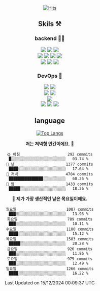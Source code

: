 <div align="center">

[![Hits](https://hits.seeyoufarm.com/api/count/incr/badge.svg?url=https%3A%2F%2Fgithub.com%2Fzxcv9203%2Fhit-counter&count_bg=%23FF7272&title_bg=%23324C2E&icon=codeigniter.svg&icon_color=%23DD5B5B&title=%EB%B0%A9%EB%AC%B8%EC%9E%90&edge_flat=false)](https://hits.seeyoufarm.com)
  
## Skils ⚒️

### backend 🧑‍💻
  
<img src="https://img.shields.io/badge/Java-FF6600?style=flat-square&logo=buymeacoffee&logoColor=white"/>
<img src="https://img.shields.io/badge/Go-0099FF?style=flat-square&logo=go&logoColor=white"/>
<img src="https://img.shields.io/badge/Kotlin-7F52FF?style=flat-square&logo=kotlin&logoColor=white"/>
  
  
<br />
  
<img src="https://img.shields.io/badge/Spring-339933?style=flat-square&logo=Spring&logoColor=white"/>
<img src="https://img.shields.io/badge/Spring Boot-339933?style=flat-square&logo=Spring Boot&logoColor=white"/>
<img src="https://img.shields.io/badge/Spring Security-339933?style=flat-square&logo=Spring Security&logoColor=white"/>
  
<img src="https://img.shields.io/badge/Spring Data JPA-339933?style=flat-square&logo=Hibernate&logoColor=white"/>

<br />
  
  <img src="https://img.shields.io/badge/mysql-0099FF?style=flat-square&logo=mysql&logoColor=white"/>
  <img src="https://img.shields.io/badge/mariadb-0099FF?style=flat-square&logo=mariadb&logoColor=white"/>
  <img src="https://img.shields.io/badge/mongoDB-47A248?style=flat-square&logo=mongodb&logoColor=white"/>
  
  
### DevOps 🚀
  
  <img src="https://img.shields.io/badge/docker-2496ED?style=flat-square&logo=docker&logoColor=white"/>
  <img src="https://img.shields.io/badge/kubernetes-326CE5?style=flat-square&logo=kubernetes&logoColor=white"/>
  
  <br />
  
  <img src="https://img.shields.io/badge/Github Actions-2088FF?style=flat-square&logo=githubactions&logoColor=white"/>
  <img src="https://img.shields.io/badge/Jenkins-D24939?style=flat-square&logo=jenkins&logoColor=white"/>
  
  
  <br />
  <img src="https://img.shields.io/badge/terraform-7B42BC?style=flat-square&logo=terraform&logoColor=white"/>
  
  <br />
  <img src="https://img.shields.io/badge/Amazon AWS-232F3E?style=flat-square&logo=Amazon AWS&logoColor=white"/>

  <img src="https://img.shields.io/badge/GCP-4285F4?style=flat-square&logo=googlecloud&logoColor=white"/>
  <img src="https://img.shields.io/badge/NCP-03C75A?style=flat-square&logo=naver&logoColor=white"/>
  
  
## language

[![Top Langs](https://github-readme-stats.vercel.app/api/top-langs/?username=zxcv9203&hide=html&exclude_repo=zxcv9203.github.io,golB&theme=grate-gatsby)](https://github.com/zxcv9203/github-readme-stats)
  
<!--START_SECTION:waka-->
**저는 저녁형 인간이에요. 🦉** 

```text
🌞 아침                     292 commits         █░░░░░░░░░░░░░░░░░░░░░░░░   03.74 % 
🌆 낮　                     1377 commits        ████░░░░░░░░░░░░░░░░░░░░░   17.64 % 
🌃 저녁                     4704 commits        ███████████████░░░░░░░░░░   60.26 % 
🌙 밤　                     1433 commits        █████░░░░░░░░░░░░░░░░░░░░   18.36 % 
```
📅 **제가 가장 생산적인 날은 목요일이에요.** 

```text
월요일                      1087 commits        ███░░░░░░░░░░░░░░░░░░░░░░   13.93 % 
화요일                      789 commits         ███░░░░░░░░░░░░░░░░░░░░░░   10.11 % 
수요일                      1180 commits        ████░░░░░░░░░░░░░░░░░░░░░   15.12 % 
목요일                      1583 commits        █████░░░░░░░░░░░░░░░░░░░░   20.28 % 
금요일                      926 commits         ███░░░░░░░░░░░░░░░░░░░░░░   11.86 % 
토요일                      975 commits         ███░░░░░░░░░░░░░░░░░░░░░░   12.49 % 
일요일                      1266 commits        ████░░░░░░░░░░░░░░░░░░░░░   16.22 % 
```



 Last Updated on 15/12/2024 00:09:37 UTC
<!--END_SECTION:waka-->
  
</div>

